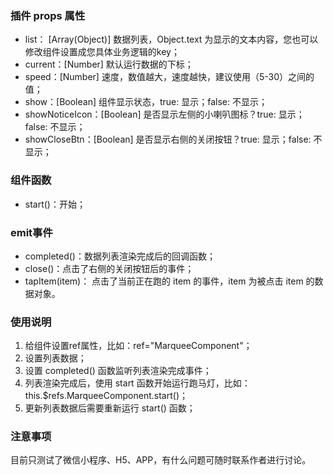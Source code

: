 ### 插件 props 属性
- list： [Array(Object)] 数据列表，Object.text 为显示的文本内容，您也可以修改组件设置成您具体业务逻辑的key；
- current：[Number] 默认运行数据的下标；
- speed：[Number] 速度，数值越大，速度越快，建议使用（5-30）之间的值；
- show：[Boolean] 组件显示状态，true: 显示；false: 不显示；
- showNoticeIcon：[Boolean] 是否显示左侧的小喇叭图标？true: 显示；false: 不显示；
- showCloseBtn：[Boolean] 是否显示右侧的关闭按钮？true: 显示；false: 不显示；

### 组件函数
- start()：开始；

### emit事件
- completed()：数据列表渲染完成后的回调函数；
- close()：点击了右侧的关闭按钮后的事件；
- tapItem(item)： 点击了当前正在跑的 item 的事件，item 为被点击 item 的数据对象。

### 使用说明
1. 给组件设置ref属性，比如：ref="MarqueeComponent"；
2. 设置列表数据；
3. 设置 completed() 函数监听列表渲染完成事件；
4. 列表渲染完成后，使用 start 函数开始运行跑马灯，比如：this.$refs.MarqueeComponent.start()；
5. 更新列表数据后需要重新运行 start() 函数；

### 注意事项
目前只测试了微信小程序、H5、APP，有什么问题可随时联系作者进行讨论。